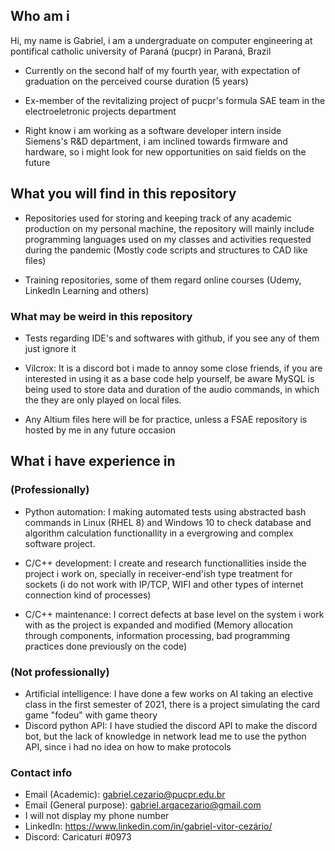 ## Who am i

Hi, my name is Gabriel, i am a undergraduate on computer engineering at pontifical catholic university of Paraná (pucpr) in Paraná, Brazil

- Currently on the second half of my fourth year, with expectation of graduation on the perceived course duration (5 years)

- Ex-member of the revitalizing project of pucpr's formula SAE team in the electroeletronic projects department

- Right know i am working as a software developer intern inside Siemens's R&D department, i am inclined towards firmware and hardware, so i might look for new opportunities on said fields on the future

## What you will find in this repository

- Repositories used for storing and keeping track of any academic production on my personal machine, the repository will mainly include programming languages used on my classes and activities requested during the pandemic (Mostly code scripts and structures to CAD like files) 

- Training repositories, some of them regard online courses (Udemy, LinkedIn Learning and others)

### What may be weird in this repository

- Tests regarding IDE's and softwares with github, if you see any of them just ignore it

- Vilcrox: It is a discord bot i made to annoy some close friends, if you are interested in using it as a base code help yourself,
  be aware MySQL is being used to store data and duration of the audio commands, in which the they are only played on local files.

- Any Altium files here will be for practice, unless a FSAE repository is hosted by me in any future occasion

## What i have experience in 

### (**Professionally**)

- Python automation: I making automated tests using abstracted bash commands in Linux (RHEL 8) and Windows 10 to check database and algorithm calculation functionallity in a evergrowing and complex software project.

- C/C++ development: I create and research functionallities inside the project i work on, specially in receiver-end'ish type treatment for sockets (i do not work with IP/TCP, WIFI and other types of internet connection kind of processes)

- C/C++ maintenance: I correct defects at base level on the system i work with as the project is expanded and modified (Memory allocation through components, information processing, bad programming practices done previously on the code)

### (**Not professionally**)

- Artificial intelligence: I have done a few works on AI taking an elective class in the first semester of 2021, there is a project simulating the card game "fodeu" with game 
  theory
- Discord python API: I have studied the discord API to make the discord bot, but the lack of knowledge in network lead me to use the python API, since i had no idea on how to
  make protocols

### Contact info
  - Email (Academic): gabriel.cezario@pucpr.edu.br
  - Email (General purpose): gabriel.argacezario@gmail.com
  - I will not display my phone number
  - LinkedIn: https://www.linkedin.com/in/gabriel-vitor-cezário/
  - Discord: Caricaturi #0973

